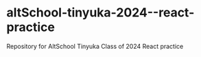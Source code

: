 # altSchool-tinyuka-2024--react-practice
Repository for AltSchool Tinyuka Class of 2024 React practice

